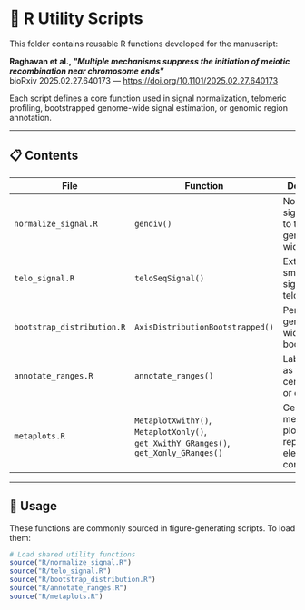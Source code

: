 # 📂 R Utility Scripts

This folder contains reusable R functions developed for the manuscript:

**Raghavan et al., _"Multiple mechanisms suppress the initiation of meiotic recombination near chromosome ends"_**  
bioRxiv 2025.02.27.640173 — https://doi.org/10.1101/2025.02.27.640173

Each script defines a core function used in signal normalization, telomeric profiling, bootstrapped genome-wide signal estimation, or genomic region annotation.

---

## 📋 Contents

| File                        | Function                         | Description                                                   |
|-----------------------------|-----------------------------------|---------------------------------------------------------------|
| `normalize_signal.R`        | `gendiv()`                        | Normalizes signal values to the genome-wide average           |
| `telo_signal.R`             | `teloSeqSignal()`                 | Extracts and smooths signal near telomeres                    |
| `bootstrap_distribution.R`  | `AxisDistributionBootstrapped()`  | Performs genome-wide signal bootstrapping                    |
| `annotate_ranges.R`         | `annotate_ranges()`               | Labels bins as telomeric, centromeric, or other              |
| `metaplots.R`            | `MetaplotXwithY()`, `MetaplotXonly()`, `get_XwithY_GRanges()`, `get_Xonly_GRanges()` | Generates meta-signal plots for repetitive element comparisons   |


---

## 🔧 Usage

These functions are commonly sourced in figure-generating scripts. To load them:

```r
# Load shared utility functions
source("R/normalize_signal.R")
source("R/telo_signal.R")
source("R/bootstrap_distribution.R")
source("R/annotate_ranges.R")
source("R/metaplots.R")


